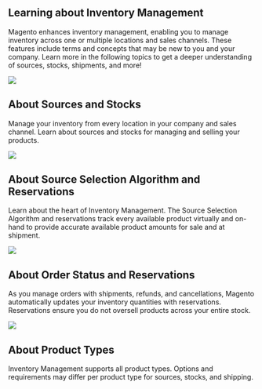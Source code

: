 Learning about Inventory Management
--

Magento enhances inventory management, enabling you to manage inventory across one or multiple locations and sales channels. These features include terms and concepts that may be new to you and your company. Learn more in the following topics to get a deeper understanding of sources, stocks, shipments, and more!

![](https://docs.magento.com/m2/ce/user_guide/Resources/Images/tile-global-shipping_212x148.png)
## About Sources and Stocks

Manage your inventory from every location in your company and sales channel. Learn about sources and stocks for managing and selling your products.

![](https://docs.magento.com/m2/ce/user_guide/Resources/Images/tile-content-staging_212x148.png)
## About Source Selection Algorithm and Reservations

Learn about the heart of Inventory Management. The Source Selection Algorithm and reservations track every available product virtually and on-hand to provide accurate available product amounts for sale and at shipment.

![](https://docs.magento.com/m2/ce/user_guide/Resources/Images/tile-deduction_212x148.png)
## About Order Status and Reservations

As you manage orders with shipments, refunds, and cancellations, Magento automatically updates your inventory quantities with reservations. Reservations ensure you do not oversell products across your entire stock.

![](https://docs.magento.com/m2/ce/user_guide/Resources/Images/tile-req_212x148.png)
## About Product Types

Inventory Management supports all product types. Options and requirements may differ per product type for sources, stocks, and shipping.